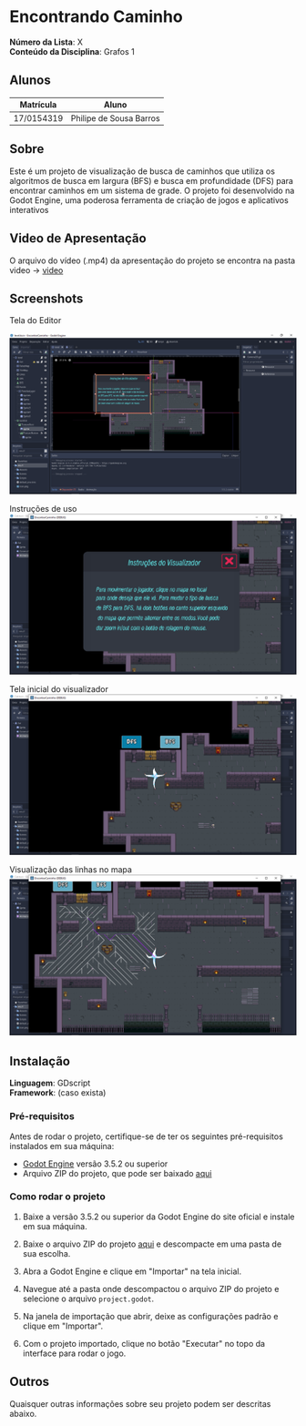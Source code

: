 # Encontrando Caminho

**Número da Lista**: X<br>
**Conteúdo da Disciplina**: Grafos 1<br>

## Alunos
|Matrícula | Aluno |
| -- | -- |
| 17/0154319  |  Philipe de Sousa Barros |

## Sobre 

Este é um projeto de visualização de busca de caminhos que utiliza os algoritmos de busca em largura (BFS) e busca em profundidade (DFS) para encontrar caminhos em um sistema de grade. O projeto foi desenvolvido na Godot Engine, uma poderosa ferramenta de criação de jogos e aplicativos interativos

## Video de Apresentação
O arquivo do vídeo (.mp4) da apresentação do projeto se encontra na pasta video -> [video](https://github.com/projeto-de-algoritmos/Grafos1_EncontrandoCaminho/blob/master/video/grafos1_video.mp4)


## Screenshots

Tela do Editor

![Screenshot do projeto](screen1.png "Tela do Editor")

Instruções de uso
![Screenshot do projeto](screen2.png "Instruções de uso in game")

Tela inicial do visualizador
![Screenshot do projeto](screen3.png "Tela inicial do visualizador")

Visualização das linhas no mapa
![Screenshot do projeto](screen4.png "Visualização das linhas no mapa")


## Instalação 
**Linguagem**: GDscript<br>
**Framework**: (caso exista)<br>

### Pré-requisitos

Antes de rodar o projeto, certifique-se de ter os seguintes pré-requisitos instalados em sua máquina:

- [Godot Engine](https://godotengine.org/) versão 3.5.2 ou superior
- Arquivo ZIP do projeto, que pode ser baixado [aqui](https://github.com/projeto-de-algoritmos/Grafos1_EncontrandoCaminho/archive/refs/heads/master.zip)

### Como rodar o projeto

1. Baixe a versão 3.5.2 ou superior da Godot Engine do site oficial e instale em sua máquina.

2. Baixe o arquivo ZIP do projeto [aqui](https://github.com/projeto-de-algoritmos/Grafos1_EncontrandoCaminho/archive/refs/heads/master.zip) e descompacte em uma pasta de sua escolha.

3. Abra a Godot Engine e clique em "Importar" na tela inicial.

4. Navegue até a pasta onde descompactou o arquivo ZIP do projeto e selecione o arquivo `project.godot`.

5. Na janela de importação que abrir, deixe as configurações padrão e clique em "Importar".

6. Com o projeto importado, clique no botão "Executar" no topo da interface para rodar o jogo.


## Outros 
Quaisquer outras informações sobre seu projeto podem ser descritas abaixo.



